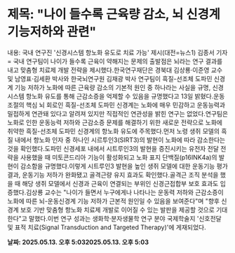 # **제목: "나이 들수록 근육량 감소, 뇌 신경계 기능저하와 관련"**

  내용: 국내 연구진 '신경시스템 항노화 유도로 치료 가능' 제시(대전=뉴스1) 김종서 기자 = 국내 연구팀이 나이가 들수록 근육이 약해지는 문제의 출발점은 뇌라는 연구 결과를 내고 맞춤형 치료제 개발 전략을 제시했다.한국연구재단은 경북대 김상룡·이준영 교수 및 남영표·김세환 박사와 한국뇌연구원 김재광 박사 연구팀이 흑질-선조체 도파민 신경계 기능 저하가 노화에 따른 근육량 감소의 기본적 원인 중 하나라는 사실을 규명, 신경시스템 항노화 유도를 통해 근감소증을 억제할 수 있음을 규명했다고 13일 밝혔다.운동 조절의 핵심 뇌 회로인 흑질-선조체 도파민 신경계는 노화에 매우 민감하고 운동능력과 밀접하게 연관돼 있다고 알려져 있지만 직접적인 연관성을 밝힌 연구는 없었다.연구팀은 노화로 인한 운동능력 저하와 근감소증 문제를 해결하기 위한 새로운 전략으로 노화에 취약한 흑질-선조체 도파민 신경계의 항노화 유도에 주목했다.먼저 노령 생쥐 모델의 흑질 내에서 항노화 인자 중 하나인 시르투인3(SIRT3)의 발현이 노화에 따라 감소한다는 것을 확인했다.도파민 신경세포 내에서 시트루인3의 발현을 증진시키는 유전자 전달 전략을 사용했을 때 미토콘드리아 기능이 활성화되고 노화 표지 단백질(p16INK4a)의 발현이 감소함을 규명했다.이렇게 시트루인3 발현을 높인 생쥐 모델에 대한 운동기능 평가 결과, 운동기능 저하가 완화됐고 골격근량 유지 효과도 확인했다.골격근 조직 분석을 했을 때 해당 생쥐 모델에서 신경과 근육이 연결되는 부위인 신경근접합부 보호 효과도 입증했다.김상룡 교수는 "나이가 들면서 누구에게나 나타나는 운동력 저하와 근감소증이 노화에 따른 뇌-운동신경계 기능 저하가 근본적 원인일 수 있음을 보여준다"며 "향후 신경계 보호 기반 맞춤형 항노화 치료제 개발로 이어질 수 있는 발판을 제공할 것으로 기대한다"고 말했다.이번 연구 성과는 생화학·분자생물학 연구 분야 국제학술지 '신호전달 및 표적 치료(Signal Transduction and Targeted Therapy)'에 게재되었다.

  **날짜: 2025.05.13. 오후 5:032025.05.13. 오후 5:03**